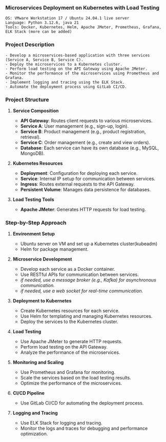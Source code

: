 ### Microservices Deployment on Kubernetes with Load Testing
    OS: VMware Workstation 17 / Ubuntu 24.04.1 live server
    Language: Python 3.12.6, java 21
    Tools: Docker, Kubernetes, Helm, Apache JMeter, Prometheus, Grafana, ELK Stack (more can be added)
    
### Project Description
    - Develop a microservices-based application with three services (Service A, Service B, Service C).
    - Deploy the microservices to a Kubernetes cluster.
    - Perform load testing on the API Gateway using Apache JMeter.
    - Monitor the performance of the microservices using Prometheus and Grafana.
    - Implement logging and tracing using the ELK Stack.
    - Automate the deployment process using GitLab CI/CD.

### Project Structure

1. **Service Composition**
   - **API Gateway**: Routes client requests to various microservices.
   - **Service A**: User management (e.g., sign-up, login).
   - **Service B**: Product management (e.g., product registration, retrieval).
   - **Service C**: Order management (e.g., create and view orders).
   - **Database**: Each service can have its own database (e.g., MySQL, MongoDB).

2. **Kubernetes Resources**
   - **Deployment**: Configuration for deploying each service.
   - **Service**: Internal IP setup for communication between services.
   - **Ingress**: Routes external requests to the API Gateway.
   - **Persistent Volume**: Manages data persistence for databases.

3. **Load Testing Tools**
   - **Apache JMeter**: Generates HTTP requests for load testing.

### Step-by-Step Approach

1. **Environment Setup**
   - Ubuntu server on VM and set up a Kubernetes cluster(kubeadm)
   - Helm for package management.

2. **Microservice Development**
   - Develop each service as a Docker container.
   - Use RESTful APIs for communication between services.
   - *if needed, use a message broker (e.g., Kafka) for asynchronous communication.*
   - *if needed, use a web socket for real-time communication.*

3. **Deployment to Kubernetes**
    - Create Kubernetes resources for each service.
    - Use Helm for templating and managing Kubernetes resources.
    - Deploy the services to the Kubernetes cluster.

4. **Load Testing**
    - Use Apache JMeter to generate HTTP requests.
    - Perform load testing on the API Gateway.
    - Analyze the performance of the microservices.

5. **Monitoring and Scaling**
    - Use Prometheus and Grafana for monitoring.
    - Scale the services based on the load testing results.
    - Optimize the performance of the microservices.

6. **CI/CD Pipeline**
    - Use GitLab CI/CD for automating the deployment process.

7. **Logging and Tracing**
    - Use ELK Stack for logging and tracing.
    - Monitor the logs and traces for debugging and performance optimization.

